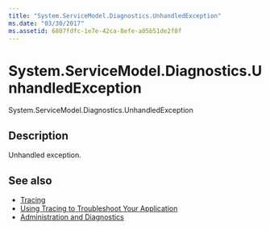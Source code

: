 ```yaml
---
title: "System.ServiceModel.Diagnostics.UnhandledException"
ms.date: "03/30/2017"
ms.assetid: 6807fdfc-1e7e-42ca-8efe-a05b51de2f8f
---
```

# System.ServiceModel.Diagnostics.UnhandledException
System.ServiceModel.Diagnostics.UnhandledException  
  
## Description  
 Unhandled exception.  
  
## See also

- [Tracing](../../../../../docs/framework/wcf/diagnostics/tracing/index.md)
- [Using Tracing to Troubleshoot Your Application](../../../../../docs/framework/wcf/diagnostics/tracing/using-tracing-to-troubleshoot-your-application.md)
- [Administration and Diagnostics](../../../../../docs/framework/wcf/diagnostics/index.md)
